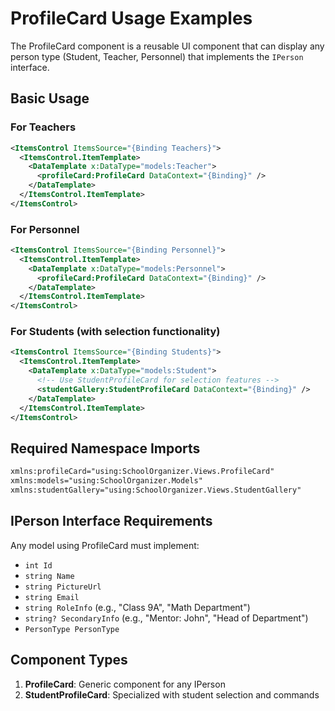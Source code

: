 # ProfileCard Usage Examples

The ProfileCard component is a reusable UI component that can display any person type (Student, Teacher, Personnel) that implements the `IPerson` interface.

## Basic Usage

### For Teachers
```xml
<ItemsControl ItemsSource="{Binding Teachers}">
  <ItemsControl.ItemTemplate>
    <DataTemplate x:DataType="models:Teacher">
      <profileCard:ProfileCard DataContext="{Binding}" />
    </DataTemplate>
  </ItemsControl.ItemTemplate>
</ItemsControl>
```

### For Personnel
```xml
<ItemsControl ItemsSource="{Binding Personnel}">
  <ItemsControl.ItemTemplate>
    <DataTemplate x:DataType="models:Personnel">
      <profileCard:ProfileCard DataContext="{Binding}" />
    </DataTemplate>
  </ItemsControl.ItemTemplate>
</ItemsControl>
```

### For Students (with selection functionality)
```xml
<ItemsControl ItemsSource="{Binding Students}">
  <ItemsControl.ItemTemplate>
    <DataTemplate x:DataType="models:Student">
      <!-- Use StudentProfileCard for selection features -->
      <studentGallery:StudentProfileCard DataContext="{Binding}" />
    </DataTemplate>
  </ItemsControl.ItemTemplate>
</ItemsControl>
```

## Required Namespace Imports
```xml
xmlns:profileCard="using:SchoolOrganizer.Views.ProfileCard"
xmlns:models="using:SchoolOrganizer.Models"
xmlns:studentGallery="using:SchoolOrganizer.Views.StudentGallery"
```

## IPerson Interface Requirements
Any model using ProfileCard must implement:
- `int Id`
- `string Name`
- `string PictureUrl`
- `string Email`
- `string RoleInfo` (e.g., "Class 9A", "Math Department")
- `string? SecondaryInfo` (e.g., "Mentor: John", "Head of Department")
- `PersonType PersonType`

## Component Types
1. **ProfileCard**: Generic component for any IPerson
2. **StudentProfileCard**: Specialized with student selection and commands